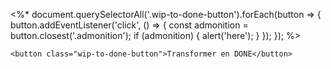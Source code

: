 
<%*
document.querySelectorAll('.wip-to-done-button').forEach(button => {
    button.addEventListener('click', () => {
        const admonition = button.closest('.admonition');
        if (admonition) {
		    alert('here');
        }
    });
});
%>


```ad-note
<button class="wip-to-done-button">Transformer en DONE</button>
```





